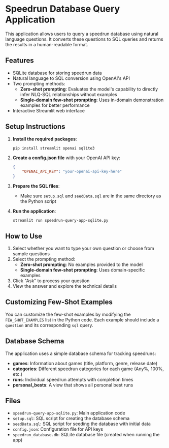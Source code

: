 # Speedrun Database Query Application

This application allows users to query a speedrun database using natural language questions. It converts these questions to SQL queries and returns the results in a human-readable format.

## Features

- SQLite database for storing speedrun data
- Natural language to SQL conversion using OpenAI's API
- Two prompting methods:
  - **Zero-shot prompting**: Evaluates the model's capability to directly infer NLQ-SQL relationships without examples
  - **Single-domain few-shot prompting**: Uses in-domain demonstration examples for better performance
- Interactive Streamlit web interface

## Setup Instructions

1. **Install the required packages**:
   ```
   pip install streamlit openai sqlite3
   ```

2. **Create a config.json file** with your OpenAI API key:
   ```json
   {
       "OPENAI_API_KEY": "your-openai-api-key-here"
   }
   ```

3. **Prepare the SQL files**:
   - Make sure `setup.sql` and `seedData.sql` are in the same directory as the Python script

4. **Run the application**:
   ```
   streamlit run speedrun-query-app-sqlite.py
   ```

## How to Use

1. Select whether you want to type your own question or choose from sample questions
2. Select the prompting method:
   - **Zero-shot prompting**: No examples provided to the model
   - **Single-domain few-shot prompting**: Uses domain-specific examples
3. Click "Ask" to process your question
4. View the answer and explore the technical details

## Customizing Few-Shot Examples

You can customize the few-shot examples by modifying the `FEW_SHOT_EXAMPLES` list in the Python code. Each example should include a `question` and its corresponding `sql` query.

## Database Schema

The application uses a simple database schema for tracking speedruns:

- **games**: Information about games (title, platform, genre, release date)
- **categories**: Different speedrun categories for each game (Any%, 100%, etc.)
- **runs**: Individual speedrun attempts with completion times
- **personal_bests**: A view that shows all personal best runs

## Files

- `speedrun-query-app-sqlite.py`: Main application code
- `setup.sql`: SQL script for creating the database schema
- `seedData.sql`: SQL script for seeding the database with initial data
- `config.json`: Configuration file for API keys
- `speedrun_database.db`: SQLite database file (created when running the app)